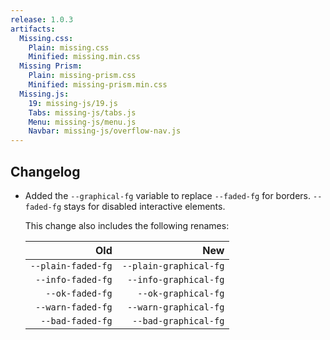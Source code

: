 ```yaml
---
release: 1.0.3
artifacts:
  Missing.css:
    Plain: missing.css
    Minified: missing.min.css
  Missing Prism:
    Plain: missing-prism.css
    Minified: missing-prism.min.css
  Missing.js:
    19: missing-js/19.js
    Tabs: missing-js/tabs.js
    Menu: missing-js/menu.js
    Navbar: missing-js/overflow-nav.js
---
```


## Changelog

 - Added the `--graphical-fg` variable to replace `--faded-fg` for borders.
   `--faded-fg` stays for disabled interactive elements.

   This change also includes the following renames:

   | Old                | New                     |
   |-------------------:|------------------------:|
   | `--plain-faded-fg` | `--plain-graphical-fg`  |
   | `--info-faded-fg`  | `--info-graphical-fg`   |
   | `--ok-faded-fg`    | `--ok-graphical-fg`     |
   | `--warn-faded-fg`  | `--warn-graphical-fg`   |
   | `--bad-faded-fg`   | `--bad-graphical-fg`    |
